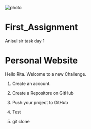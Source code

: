 ![photo](https://m.media-amazon.com/images/I/613FOV49QpL._UF1000,1000_QL80_.jpg)

# First_Assignment
Anisul sir task day 1

# Personal Website




Hello Rita.
Welcome to a new Challenge.



1. Create an account.
2. Create a Repositore on GitHub
3. Push your project to GitHub
4. Test 

5. git clone

